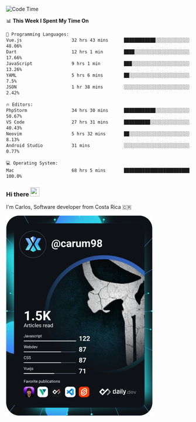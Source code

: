 
<!--START_SECTION:waka-->
![Code Time](http://img.shields.io/badge/Code%20Time-8%2C961%20hrs%2035%20mins-blue)

📊 **This Week I Spent My Time On** 

```text
💬 Programming Languages: 
Vue.js                   32 hrs 43 mins      ████████████░░░░░░░░░░░░░   48.06% 
Dart                     12 hrs 1 min        ████░░░░░░░░░░░░░░░░░░░░░   17.66% 
JavaScript               9 hrs 1 min         ███░░░░░░░░░░░░░░░░░░░░░░   13.26% 
YAML                     5 hrs 6 mins        ██░░░░░░░░░░░░░░░░░░░░░░░   7.5% 
JSON                     1 hr 38 mins        ░░░░░░░░░░░░░░░░░░░░░░░░░   2.42%

🔥 Editors: 
PhpStorm                 34 hrs 30 mins      ████████████░░░░░░░░░░░░░   50.67% 
VS Code                  27 hrs 31 mins      ██████████░░░░░░░░░░░░░░░   40.43% 
Neovim                   5 hrs 32 mins       ██░░░░░░░░░░░░░░░░░░░░░░░   8.13% 
Android Studio           31 mins             ░░░░░░░░░░░░░░░░░░░░░░░░░   0.77%

💻 Operating System: 
Mac                      68 hrs 5 mins       █████████████████████████   100.0%

```


<!--END_SECTION:waka-->

### Hi there <img src="https://media.giphy.com/media/hvRJCLFzcasrR4ia7z/giphy.gif" width="25px" height="25px">

I'm Carlos, Software developer from Costa Rica 🇨🇷

<a href="https://app.daily.dev/carum98"><img src="https://github.com/carum98/carum98/blob/main/devcard.svg" width="400" alt="Carlos Umaña Acevedo's Dev Card"/></a>
